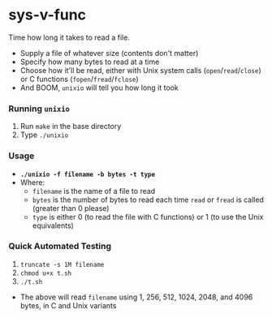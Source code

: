 # sys-v-func
Time how long it takes to read a file.
- Supply a file of whatever size (contents don't matter)
- Specify how many bytes to read at a time
- Choose how it'll be read, either with Unix system calls (`open`/`read`/`close`) or C functions (`fopen`/`fread`/`fclose`)
- And BOOM, `unixio` will tell you how long it took

### Running `unixio`
1. Run `make` in the base directory
2. Type `./unixio`

### Usage
- **`./unixio -f filename -b bytes -t type`**
- Where:
  - `filename` is the name of a file to read
  - `bytes` is the number of bytes to read each time `read` or `fread` is called (greater than 0 please)
  - `type` is either 0 (to read the file with C functions) or 1 (to use the Unix equivalents)

### Quick Automated Testing
1. `truncate -s 1M filename`
2. `chmod u+x t.sh`
3. `./t.sh`
- The above will read `filename` using 1, 256, 512, 1024, 2048, and 4096 bytes, in C and Unix variants
